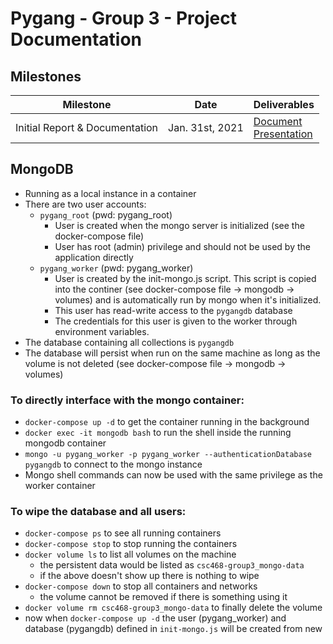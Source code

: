 # Pygang - Group 3 - Project Documentation

## Milestones
Milestone | Date | Deliverables
--------- | ---- | ------------
Initial Report & Documentation | Jan. 31st, 2021 | [Document](https://github.com/RorySmith2475/CSC468-group3/blob/main/documentation/milestones/Group3%20-%20Pygang%20-%20Initial%20Report%20and%20Documentation.pdf)<br>[Presentation](https://github.com/RorySmith2475/CSC468-group3/blob/main/documentation/milestones/Group3%20-%20Pygang%20-%20Initial%20Report%20Presentation%20Slides.pdf)

## MongoDB

- Running as a local instance in a container
- There are two user accounts:
    - `pygang_root` (pwd: pygang_root) 
        - User is created when the mongo server is initialized (see the docker-compose file)
        - User has root (admin) privilege and should not be used by the application directly 
    - `pygang_worker` (pwd: pygang_worker)
        - User is created by the init-mongo.js script. This script is copied into the continer (see docker-compose file -> mongodb -> volumes) and is automatically run by mongo when it's initialized.
        - This user has read-write access to the `pygangdb` database
        - The credentials for this user is given to the worker through environment variables.
- The database containing all collections is `pygangdb`
- The database will persist when run on the same machine as long as the volume is not deleted (see docker-compose file -> mongodb -> volumes)

### To directly interface with the mongo container:
- `docker-compose up -d` to get the container running in the background
- `docker exec -it mongodb bash` to run the shell inside the running mongodb container
- `mongo -u pygang_worker -p pygang_worker --authenticationDatabase pygangdb` to connect to the mongo instance
- Mongo shell commands can now be used with the same privilege as the worker container

### To wipe the database and all users:
- `docker-compose ps` to see all running containers
- `docker-compose stop` to stop running the containers
- `docker volume ls` to list all volumes on the machine
    - the persistent data would be listed as `csc468-group3_mongo-data`
    - if the above doesn't show up there is nothing to wipe
- `docker-compose down` to stop all containers and networks
    - the volume cannot be removed if there is something using it
- `docker volume rm csc468-group3_mongo-data` to finally delete the volume
- now when `docker-compose up -d` the user (pygang_worker) and database (pygangdb) defined in `init-mongo.js` will be created from new